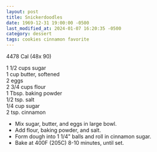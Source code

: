 ```yaml
---
layout: post
title: Snickerdoodles
date: 1969-12-31 19:00:00 -0500
last_modified_at: 2024-01-07 16:20:35 -0500
category: dessert
tags: cookies cinnamon favorite
---
```

4478 Cal (48x 90)

1 1/2 cups sugar  
1 cup butter, softened  
2 eggs  
2 3/4 cups flour  
1 Tbsp. baking powder  
1/2 tsp. salt  
1/4 cup sugar  
2 tsp. cinnamon  

* Mix sugar, butter, and eggs in large bowl.
* Add flour, baking powder, and salt.
* Form dough into 1 1/4" balls and roll in cinnamon sugar.
* Bake at 400F (205C) 8-10 minutes, until set.
